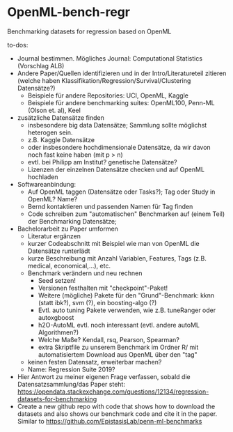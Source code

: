 # OpenML-bench-regr
Benchmarking datasets for regression based on OpenML


to-dos:
- Journal bestimmen. Mögliches Journal: Computational Statistics (Vorschlag ALB)
- Andere Paper/Quellen identifizieren und in der Intro/Literatureteil zitieren (welche haben Klassifikation/Regression/Survival/Clustering Datensätze?)
  - Beispiele für andere Repositories: UCI, OpenML, Kaggle
  - Beispiele für andere benchmarking suites: OpenML100, Penn-ML (Olson et. al), Keel
- zusätzliche Datensätze finden
  - insbesondere big data Datensätze; Sammlung sollte möglichst heterogen sein.
  - z.B. Kaggle Datensätze
  - oder insbesondere hochdimensionale Datensätze, da wir davon noch fast keine haben (mit p > n)
  - evtl. bei Philipp am Institut? genetische Datensätze?
  - Lizenzen der einzelnen Datensätze checken und auf OpenML hochladen
- Softwareanbindung: 
  - Auf OpenML taggen (Datensätze oder Tasks?); Tag oder Study in OpenML? Name?
  - Bernd kontaktieren und passenden Namen für Tag finden
  - Code schreiben zum "automatischen" Benchmarken auf (einem Teil) der Benchmarking Datensätze; 
- Bachelorarbeit zu Paper umformen
  - Literatur ergänzen
  - kurzer Codeabschnitt mit Beispiel wie man von OpenML die Datensätze runterlädt
  - kurze Beschreibung mit Anzahl Variablen, Features, Tags (z.B. medical, economical,...), etc. 
  - Benchmark verändern und neu rechnen 
    - Seed setzen!
    - Versionen festhalten mit "checkpoint"-Paket!
    - Weitere (mögliche) Pakete für den "Grund"-Benchmark: kknn (statt ibk?), svm (?), ein boosting-algo (?)
    - Evtl. auto tuning Pakete verwenden, wie z.B. tuneRanger oder autoxgboost
    - h2O-AutoML evtl. noch interessant (evtl. andere autoML Algorithmen?)
    - Welche Maße? Kendall, rsq, Pearson, Spearman?
    - extra Skriptfile zu unserem Benchmark im Ordner R/ mit automatisiertem Download aus OpenML über den "tag"
  - keinen festen Datensatz, erweiterbar machen?
  - Name: Regression Suite 2019?
- Hier Antwort zu meiner eigenen Frage verfassen, sobald die Datensatzsammlung/das Paper steht: https://opendata.stackexchange.com/questions/12134/regression-datasets-for-benchmarking
- Create a new github repo with code that shows how to download the datasets and also shows our benchmark code and cite it in the paper. Similar to https://github.com/EpistasisLab/penn-ml-benchmarks
